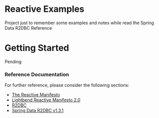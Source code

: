 # Reactive Examples 

Project just to remember some examples and notes while read the Spring Data R2DBC Reference 

# Getting Started

Pending

### Reference Documentation
For further reference, please consider the following sections:

* [The Reactive Manifesto](https://www.reactivemanifesto.org/)
* [Lightbend Reactive Manifesto 2.0](https://www.lightbend.com/blog/reactive-manifesto-20)
* [R2DBC](https://r2dbc.io/)
* [Spring Data R2DBC v1.3.1](https://docs.spring.io/spring-data/r2dbc/docs/1.3.1/reference/html/)


